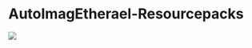 # AutoImagEtherael-Resourcepacks

![](https://badges.toozhao.com/badges/01GEBYBX31P0D7185PKSN5GRDV/blue.svg)
